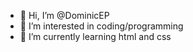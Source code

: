 - 👋 Hi, I’m @DominicEP
- 👀 I’m interested in coding/programming
- 🌱 I’m currently learning html and css
